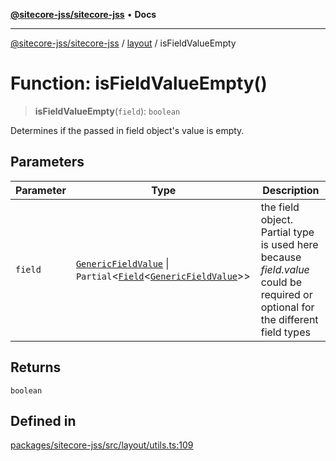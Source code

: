 [**@sitecore-jss/sitecore-jss**](../../README.md) • **Docs**

***

[@sitecore-jss/sitecore-jss](../../README.md) / [layout](../README.md) / isFieldValueEmpty

# Function: isFieldValueEmpty()

> **isFieldValueEmpty**(`field`): `boolean`

Determines if the passed in field object's value is empty.

## Parameters

| Parameter | Type | Description |
| ------ | ------ | ------ |
| `field` | [`GenericFieldValue`](../type-aliases/GenericFieldValue.md) \| `Partial`\<[`Field`](../interfaces/Field.md)\<[`GenericFieldValue`](../type-aliases/GenericFieldValue.md)\>\> | the field object. Partial<T> type is used here because _field.value_ could be required or optional for the different field types |

## Returns

`boolean`

## Defined in

[packages/sitecore-jss/src/layout/utils.ts:109](https://github.com/Sitecore/jss/blob/5b4314b712f0ff68b2830199db3aeba34caef55e/packages/sitecore-jss/src/layout/utils.ts#L109)
